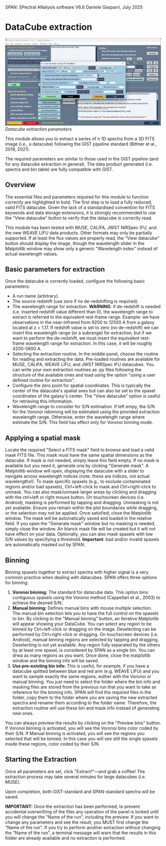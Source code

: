SPAN: SPectral ANalysis software V6.6
Daniele Gasparri, July 2025

# DataCube extraction #

![Datacube extraction](img/datacube_extraction.png)
*Datacube extraction parameters*


This module allows you to extract a series of n 1D spectra from a 3D FITS image (i.e., a datacube) following the GIST pipeline standard (Bittner et al., 2019, 2021).

The required parameters are similar to those used in the GIST pipeline (and for any datacube extraction in general). The data product generated (i.e. spectra and bin table) are fully compatible with GIST.


## Overview
The essential files and parameters required for this module to function correctly are highlighted in bold. The first step is to load a fully reduced, valid FITS datacube. Given the lack of a standardised convention for FITS keywords and data storage extensions, it is strongly recommended to use the "View datacube" button to verify that the datacube is correctly read.

This module has been tested with MUSE, CALIFA, JWST NIRSpec IFU, and the new WEAVE LIFU data products. Other formats may only be partially supported. If at least the flux values are properly read, the "View datacube" button should display the image, though the wavelength slider in the Matplotlib window may show only a generic "Wavelength index" instead of actual wavelength values.


## Basic parameters for extraction
Once the datacube is correctly loaded, configure the following basic parameters:

- A run name (arbitrary).
- The source redshift (use zero if no de-redshifting is required).
- The wavelength range for extraction. **WARNING**: if de-redshift is needed (i.e. inserted redshift value different than 0), the wavelength range to extract is referred to the equivalent rest-frame range. Example: we have observations in the near-infrared from 9200 to 12500 A from a galaxy located at z = 1.17. If redshift value is set to zero (no de-redshift) we can insert this wavelength range (or a subrange) for extraction, but if we want to perform the de-redshift, we must insert the equivalent rest-frame wavelength range for extraction. In this case, it will be roughly 4200-5800 A. 
- Selecting the extraction routine. In the middle panel, choose the routine for reading and extracting the data. Pre-loaded routines are available for MUSE, CALIFA, WEAVE LIFU, and JWST NIRSpec IFU datacubes. You can write your own extraction routines as .py files following the structure of the available ones and load using the option "using a user defined routine for extraction".
- Configure the zero point for spatial coordinates. This is typically the center of the datacube's spatial axes but can also be set to the spaxel coordinates of the galaxy's center. The "View datacube" option is useful for retrieving this information.
- Wavelength range to consider for S/N estimation. If left empy, the S/N for the Voronoi rebinning will be estimated using the provided extraction wavelength range. Otherwise, enter the wavelength range where estimate the S/N. This field has effect only for Voronoi binning mode.


## Applying a spatial mask
Locate the required "Select a FITS mask" field to browse and load a valid mask FITS file. This mask must have the same spatial dimensions as the datacube. If mask is not needed, simply leave this field empty.
If no mask is available but you need it, generate one by clicking "Generate mask". A Matplotlib window will open, displaying the datacube with a slider to navigate across wavelength indices (note: these are indices, not actual wavelengths!). 
To mask specific spaxels (e.g., to exclude contaminated regions and/or bad spaxels), Ctrl+left-click to mask and Ctrl+right-click to unmask. You can also mask/unmask larger areas by clicking and dragging with the ctrl+left or right mouse button. On touchscreen devices (i.e. Android), masking is performed by tapping and dragging. Unmasking is not yet available. Ensure you remain within the plot boundaries while dragging, or the selection may not be applied.
Once satisfied, close the Matplotlib window. The mask will be automatically saved and loaded in the relative field.
If you open the "Generate mask" window but no masking is needed, simply close the window. An blanck mask file will be created but it will not have effect on your data.
Optionally, you can also mask spaxels with low S/N values by specifying a threshold.
**Important**: bad and/or invalid spaxels are automatically masked out by SPAN. 


## Binning
Binning spaxels together to extract spectra with higher signal is a very common practice when dealing with datacubes. SPAN offers three options for binning:
1. **Voronoi binning:** The standard for datacube data. This option bins contiguous spaxels using the Voronoi method (Cappellari et al., 2003) to achieve the desired S/N; 
2. **Manual binning:** Defines manual bins with mouse multiple selection. The manual bin selection lets you to have the full control on the spaxels to bin. By clicking to the "Manual binning" button, an iterative Matplotlib will appear showing your DataCube. You can select any region to be binned by Ctrl+left-click or dragging on the image. Deselecting can be performed by Ctrl+right-click or dragging. On touchscreen devices (i.e. Android), manual binning regions are selected by tapping and dragging. Deselecting is not yet available. Any region fully separated by the others by at least one spaxel, is considered by SPAN as a single bin. You can drwa as many regions as you want. Once done, close the matplotlib window and the binning info will be saved.
3. **Use pre-existing bin info:** This is useful, for example, if you have a datacube splitted between blue and red arm (e.g. WEAVE LIFU) and you want to sample exactly the same regions, euther with the Voronoi or manual binning. You just need to select the folder where the bin info and masking files are stored from the previous run that you want to take as reference for the binning info. SPAN will find the required files in the folder, copy them to the folder where you are saving the new extracted spectra and rename them according to the folder name. Therefore, the extraction routine will use these bin and mask info instead of generating new ones.

You can always preview the results by clicking on the "Preview bins" button. If Voronoi binning is activated, you will see the Voronoi bins color coded by their S/N. If Manual binning is activated, you will see the regions you selected that will be binned. In this case you will see still the single spaxels inside these regions, color coded by their S/N.


## Starting the Extraction
Once all parameters are set, click "Extract!"—and grab a coffee! The extraction process may take several minutes for large datacubes (i.e. MUSE).

Upon completion, both GIST-standard and SPAN-standard spectra will be saved.

**IMPORTANT:** Once the extraction has been performed, to prevent accidental overwritting of the files any operation of the panel is locked until you will change the "Name of the run", including the preview. If you want to change any parameters and see the result, you MUST first change the "Name of the run". If you try to perform another extraction without changing the "Name of the run", a terminal message will warn that the results in this folder are already available and no extraction is performed.
